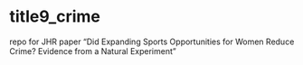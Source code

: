# title9_crime
repo for JHR paper “Did Expanding Sports Opportunities for Women Reduce Crime? Evidence from a Natural Experiment”
